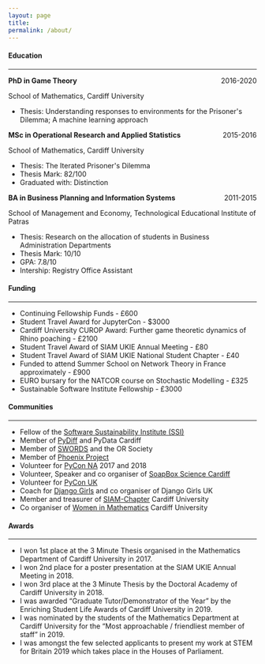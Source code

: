 ```yaml
---
layout: page
title:
permalink: /about/
---
```


<h4>Education</h4>
<hr>
<p>
    <span> <b>PhD in Game Theory </b> </span>
    <span style="float:right;">2016-2020</span>
    <div class="clearix"></div>
</p>

School of Mathematics, Cardiff University

- Thesis: Understanding responses to
environments for the Prisoner's Dilemma; A machine learning approach 

<p>
    <span> <b>MSc in Operational Research and Applied Statistics </b> </span>
    <span style="float:right;">2015-2016</span>
    <div class="clearix"></div>
</p>


School of Mathematics, Cardiff University

- Thesis: The Iterated Prisoner's Dilemma
- Thesis Mark: 82/100
- Graduated with: Distinction

<p>
    <span> <b>BA in Business Planning and Information Systems</b> </span>
    <span style="float:right;">2011-2015</span>
    <div class="clearix"></div>
</p>


School of Management and Economy, Technological Educational Institute of Patras

- Thesis: Research on the allocation of students in Business Administration Departments
- Thesis Mark: 10/10
- GPA: 7.8/10
- Intership: Registry Office Assistant

<h4>Funding</h4>
<hr>

- Continuing Fellowship Funds - £600 
- Student Travel Award for JupyterCon - $3000
- Cardiff University CUROP Award: Further game theoretic dynamics of Rhino poaching - £2100
- Student Travel Award of SIAM UKIE Annual Meeting - £80
- Student Travel Award of SIAM UKIE National Student Chapter - £40
- Funded to attend Summer School on Network Theory in France approximately - £900
- EURO bursary for the NATCOR course on Stochastic Modelling - £325
- Sustainable Software Institute Fellowship - £3000

<h4>Communities</h4>
<hr>

- Fellow of the [Software Sustainability Institute (SSI)](https://www.software.ac.uk/)
- Member of [PyDiff](http://www.pydiff.wales/) and PyData Cardiff
- Member of [SWORDS](http://www.theorsociety.com/Pages/Regional/swords.aspx) and the OR Society
- Member of [Phoenix Project](http://www.cardiff.ac.uk/phoenix-project)
- Volunteer for [PyCon NA](https://na.pycon.org/en/) 2017 and 2018
- Volunteer, Speaker and co organiser of [SoapBox Science Cardiff](http://soapboxscience.org/)
- Volunteer for [PyCon UK](http://2017.pyconuk.org/)
- Coach for [Django Girls](https://djangogirls.org/) and co organiser of Django Girls UK
- Member and treasurer of [SIAM-Chapter](https://www.siam.org/Students-Education/Student-Chapters) Cardiff University
- Co organiser of [Women in Mathematics](https://twitter.com/WiMCardiff) Cardiff University


<h4>Awards</h4>
<hr>

<ul>
<li> I won 1st place at the 3 Minute Thesis organised in the Mathematics Department of Cardiff University in 2017. </li>
<li> I won 2nd place for a poster presentation at the SIAM UKIE Annual Meeting in 2018. </li>
<li> I won 3rd place at the 3 Minute Thesis by the Doctoral Academy of Cardiff University
in 2018. </li>
<li> I was awarded “Graduate Tutor/Demonstrator of the Year” by the Enriching Student Life Awards of Cardiff University in 2019. </li>
<li> I was nominated by the students of the Mathematics Department at Cardiff University for the “Most approachable / friendliest member of staff” in 2019. </li>
<li> I was amongst the few selected applicants to present my work at STEM for Britain 2019 which takes place in the Houses of Parliament. </li>
</ul>
